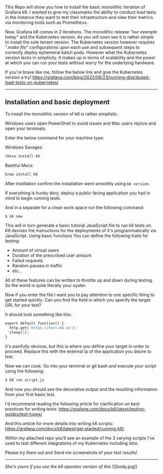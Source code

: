 
This Repo will show you how to install the basic monolithic iteration of Grafana k6. I wanted to give my classmates the ability to conduct load tests in the instance they want to test their infrastructure and view their metrics via monitoring tools such as Prometheus.  

Now, Grafana k6 comes in 2 iterations. The monolithic release *"our example today"* and the Kubernetes version. As you will soon see it is rather simple to install the sole tenant version. The Kubernetes version however requires *".make file"* configurations upon each use and subsequent steps to correctly deploy ephemeral batch pods. However what the Kubernetes version lacks in simplicity. It makes up in terms of scalability and the power at which you can run your tests without worry for the underlying hardware. 

If you're brave like me, follow the below link and give the Kubernetes version a try! 
https://grafana.com/blog/2022/06/23/running-distributed-load-tests-on-kubernetes/

---
## Installation and basic deployment

To install the monolithic version of k6 is rather simplistic. 

Windows users open PowerShell to avoid issues and Mac users rejoice and open your terminals. 

Enter the below command for your machine type:

Windows Savages:
```python
choco install k6
```

Bashful Macs:
```python
brew install k6
```


After instillation confirm the installation went smoothly using `k6 version`.

If everything is hunky dory, deploy a public facing application you had in mind to begin running tests. 

And in a separate for a clean work space run the following command:
```python
$ k6 new
```

This will in turn generate a basic tutorial JavaScript file to run k6 tests on. K6 devises the instructions for the deployments of it's programmatically via JavaScript. Using basic functions You can define the following traits for testing: 

- Amount of virtual users
- Duration of the prescribed user amount
- Failed requests 
- Random pauses in traffic
- etc...

All of these features can be written to throttle up and down during testing. So the world is quite literally your oyster. 

Now if you enter the file I want you to pay attention to one specific thing to get started quickly.
Can you find the field in which you specify the target URL for your test? 

It should look something like this:
```python
export default function() {
  http.get('https://test.k6.io');
  sleep(1);
}
```
It's painfully obvious, but this is where you define your target in order to proceed. Replace this with the external Ip of the application you desire to test. 

Now we can cook. 
Go into your terminal or git bash and execute your script using the following:
```python
$ k6 run script.js
```
And now you should see the decorative output and the resulting information from your first basic test. 

I'd recommend reading the following article for clarification on best practices for writing tests:
https://grafana.com/docs/k6/latest/testing-guides/test-types/

And this article for more details into writing k6 scripts:
https://grafana.com/docs/k6/latest/get-started/running-k6/

Within my attached repo you'll see an example of the 3 varying scripts I've used to test different integrations of my Kubernetes including Istio.  

Please try them out and Send me screenshots of your test results!

---
*She's yours if you use the k6 operator version of this*
![[body.jpg]]
